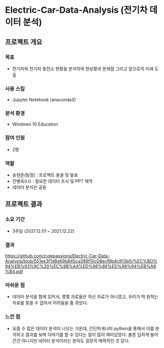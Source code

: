 # Electric-Car-Data-Analysis (전기차 데이터 분석)
## 프로젝트 개요
### 목표
- 전기차와 전기차 충전소 현황을 분석하여 현상황과 문제점 그리고 앞으로의 미래 도출
### 사용 스킬
- Jupyter Notebook (anaconda3)
### 분석 환경
- Windows 10 Education
### 참여 인원
- 2명
### 역할
- 송현준(팀장) : 프로젝트 총괄 및 발표
- 진병욱(나) : 필요한 데이터 조사 및 PPT 제작
- 데이터 분석은 공동
## 프로젝트 결과
### 소요 기간
- 3주일 (2021.12.01 ~ 2021.12.22)
### 결과
https://github.com/cutepassions/Electric-Car-Data-Analysis/blob/551ee3f1d8e69b845ca388f10c08ecf9b4c913b0/%EC%BD%94%EB%93%9C%20%EC%8B%A4%ED%96%89%ED%99%94%EB%A9%B4.pdf
### 아쉬운 점
- 데이터 분석을 함에 있어서, 몇몇 자료들은 최신 자료가 아니였고, 우리가 딱 원하는 자료를 찾을 수 없어서 어려움을 좀 겪었다.
### 느낀 점
- 요즘 수 많은 데이터 분석이 나오는 가운데, 간단하게나마 python을 통해서 이를 분석하고 결과를 보며 이야기를 할 수 있다는 점이 많이 재미있었다.
물론 딥하게 들어간건 아니지만 데이터 분석이라는 분야도 굉장히 매력적인 것 같다.
